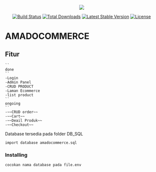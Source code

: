 <p align="center"><img src="https://laravel.com/assets/img/components/logo-laravel.svg"></p>

<p align="center">
<a href="https://travis-ci.org/laravel/framework"><img src="https://travis-ci.org/laravel/framework.svg" alt="Build Status"></a>
<a href="https://packagist.org/packages/laravel/framework"><img src="https://poser.pugx.org/laravel/framework/d/total.svg" alt="Total Downloads"></a>
<a href="https://packagist.org/packages/laravel/framework"><img src="https://poser.pugx.org/laravel/framework/v/stable.svg" alt="Latest Stable Version"></a>
<a href="https://packagist.org/packages/laravel/framework"><img src="https://poser.pugx.org/laravel/framework/license.svg" alt="License"></a>
</p>

# AMADOCOMMERCE

## Fitur
	``
	done
	``
	-Login
	-Admin Panel
	-CRUD PRODUCT
	-Laman Ecommerce
	-list product
	``
	ongoing
	``
	-~~CRUD order~~
	-~~Cart~~
	-~~Deail Produk~~
	-~~Checkout~~



Database tersedia pada folder DB_SQL

```
import database amadocommerce.sql
```

### Installing

```
cocokan nama database pada file.env 
```


